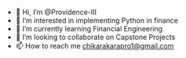 - 👋 Hi, I’m @Providence-III
- 👀 I’m interested in implementing Python in finance
- 🌱 I’m currently learning Financial Engineering
- 💞️ I’m looking to collaborate on Capstone Projects
- 📫 How to reach me chikarakarapro1@gmail.com

<!---
Providence-III/Providence-III is a ✨ special ✨ repository because its `README.md` (this file) appears on your GitHub profile.
You can click the Preview link to take a look at your changes.
--->
